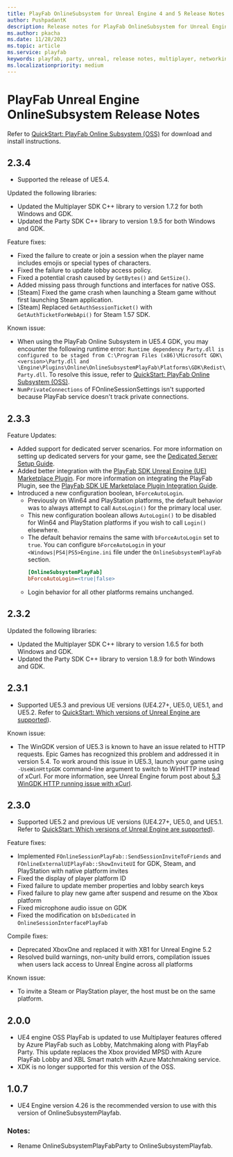 ```yaml
---
title: PlayFab OnlineSubsystem for Unreal Engine 4 and 5 Release Notes
author: PushpadantK
description: Release notes for PlayFab OnlineSubsystem for Unreal Engine 4 and 5
ms.author: pkacha
ms.date: 11/28/2023
ms.topic: article
ms.service: playfab
keywords: playfab, party, unreal, release notes, multiplayer, networking
ms.localizationpriority: medium
---
```


# PlayFab Unreal Engine OnlineSubsystem Release Notes

Refer to [QuickStart: PlayFab Online Subsystem (OSS)](party-unreal-engine-oss-quickstart.md) for download and install instructions.

## 2.3.4
- Supported the release of UE5.4.

Updated the following libraries:
- Updated the Multiplayer SDK C++ library to version 1.7.2 for both Windows and GDK.
- Updated the Party SDK C++ library to version 1.9.5 for both Windows and GDK.

Feature fixes:
- Fixed the failure to create or join a session when the player name includes emojis or special types of characters.
- Fixed the failure to update lobby access policy.
- Fixed a potential crash caused by `GetBytes()` and `GetSize()`.
- Added missing pass through functions and interfaces for native OSS.
- [Steam] Fixed the game crash when launching a Steam game without first launching Steam application.
- [Steam] Replaced `GetAuthSessionTicket()` with `GetAuthTicketForWebApi()` for Steam 1.57 SDK.

Known issue:
- When using the PlayFab Online Subsystem in UE5.4 GDK, you may encounter the following runtime error: `Runtime dependency Party.dll is configured to be staged from C:\Program Files (x86)\Microsoft GDK\<version>\Party.dll and \Engine\Plugins\Online\OnlineSubsystemPlayFab\Platforms\GDK\Redist\Party.dll`.
  To resolve this issue, refer to [QuickStart: PlayFab Online Subsystem (OSS)](party-unreal-engine-oss-quickstart.md#unreal-engine-installed-builds).
- `NumPrivateConnections` of FOnlineSessionSettings isn't supported because PlayFab service doesn't track private connections.

## 2.3.3
Feature Updates:
- Added support for dedicated server scenarios. For more information on setting up dedicated servers for your game, see the [Dedicated Server Setup Guide](party-unreal-engine-oss-dedicated-servers.md).
- Added better integration with the [PlayFab SDK Unreal Engine (UE) Marketplace Plugin](https://www.unrealengine.com/marketplace/product/playfab-sdk). For more information on integrating the PlayFab Plugin, see the [PlayFab SDK UE Marketplace Plugin Integration Guide](party-unreal-engine-oss-playfab-plugin-integration.md).
- Introduced a new configuration boolean, `bForceAutoLogin`.
    - Previously on Win64 and PlayStation platforms, the default behavior was to always attempt to call `AutoLogin()` for the primary local user.
    - This new configuration boolean allows `AutoLogin()` to be disabled for Win64 and PlayStation platforms if you wish to call `Login()` elsewhere.
    - The default behavior remains the same with `bForceAutoLogin` set to `true`. You can configure `bForceAutoLogin` in your `<Windows|PS4|PS5>Engine.ini` file under the `OnlineSubsystemPlayFab` section.
        ```ini
        [OnlineSubsystemPlayFab]
        bForceAutoLogin=<true|false>
        ```
    - Login behavior for all other platforms remains unchanged.

## 2.3.2
Updated the following libraries:
- Updated the Multiplayer SDK C++ library to version 1.6.5 for both Windows and GDK.
- Updated the Party SDK C++ library to version 1.8.9 for both Windows and GDK.

## 2.3.1
- Supported UE5.3 and previous UE versions (UE4.27+, UE5.0, UE5.1, and UE5.2. Refer to [QuickStart: Which versions of Unreal Engine are supported](party-unreal-engine-oss-overview.md#which-versions-of-unreal-engine-are-supported)).

Known issue:
- The WinGDK version of UE5.3 is known to have an issue related to HTTP requests. Epic Games has recognized this problem and addressed it in version 5.4. To work around this issue in UE5.3, launch your game using `-UseWinHttpGDK` command-line argument to switch to WinHTTP instead of xCurl. For more information, see Unreal Engine forum post about [5.3 WinGDK HTTP running issue with xCurl](https://udn.unrealengine.com/s/question/0D54z00009l9fK0CAI/53-wingdk-http-module-wont-compile-with-xcurl).

## 2.3.0
- Supported UE5.2 and previous UE versions (UE4.27+, UE5.0, and UE5.1. Refer to [QuickStart: Which versions of Unreal Engine are supported](party-unreal-engine-oss-overview.md#which-versions-of-unreal-engine-are-supported)).

Feature fixes:
- Implemented `FOnlineSessionPlayFab::SendSessionInviteToFriends` and `FOnlineExternalUIPlayFab::ShowInviteUI` for GDK, Steam, and PlayStation with native platform invites
- Fixed the display of player platform ID
- Fixed failure to update member properties and lobby search keys
- Fixed failure to play new game after suspend and resume on the Xbox platform
- Fixed microphone audio issue on GDK
- Fixed the modification on `bIsDedicated` in `OnlineSessionInterfacePlayFab`

Compile fixes:
- Deprecated XboxOne and replaced it with XB1 for Unreal Engine 5.2
- Resolved build warnings, non-unity build errors, compilation issues when users lack access to Unreal Engine across all platforms

Known issue:
- To invite a Steam or PlayStation player, the host must be on the same platform.

## 2.0.0
- UE4 engine OSS PlayFab is updated to use Multiplayer features offered by Azure PlayFab such as Lobby, Matchmaking along with PlayFab Party.
This update replaces the Xbox provided MPSD with Azure PlayFab Lobby and XBL Smart match with Azure Matchmaking service.
- XDK is no longer supported for this version of the OSS.

## 1.0.7
- UE4 Engine version 4.26 is the recommended version to use with this version of OnlineSubsystemPlayfab.
### Notes:
- Rename OnlineSubsystemPlayFabParty to OnlineSubsystemPlayfab.